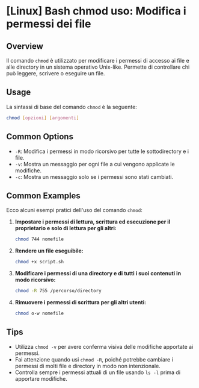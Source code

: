 # [Linux] Bash chmod uso: Modifica i permessi dei file

## Overview
Il comando `chmod` è utilizzato per modificare i permessi di accesso ai file e alle directory in un sistema operativo Unix-like. Permette di controllare chi può leggere, scrivere o eseguire un file.

## Usage
La sintassi di base del comando `chmod` è la seguente:

```bash
chmod [opzioni] [argomenti]
```

## Common Options
- `-R`: Modifica i permessi in modo ricorsivo per tutte le sottodirectory e i file.
- `-v`: Mostra un messaggio per ogni file a cui vengono applicate le modifiche.
- `-c`: Mostra un messaggio solo se i permessi sono stati cambiati.

## Common Examples
Ecco alcuni esempi pratici dell'uso del comando `chmod`:

1. **Impostare i permessi di lettura, scrittura ed esecuzione per il proprietario e solo di lettura per gli altri:**
   ```bash
   chmod 744 nomefile
   ```

2. **Rendere un file eseguibile:**
   ```bash
   chmod +x script.sh
   ```

3. **Modificare i permessi di una directory e di tutti i suoi contenuti in modo ricorsivo:**
   ```bash
   chmod -R 755 /percorso/directory
   ```

4. **Rimuovere i permessi di scrittura per gli altri utenti:**
   ```bash
   chmod o-w nomefile
   ```

## Tips
- Utilizza `chmod -v` per avere conferma visiva delle modifiche apportate ai permessi.
- Fai attenzione quando usi `chmod -R`, poiché potrebbe cambiare i permessi di molti file e directory in modo non intenzionale.
- Controlla sempre i permessi attuali di un file usando `ls -l` prima di apportare modifiche.